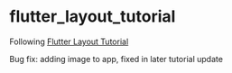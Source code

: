 # flutter_layout_tutorial

Following [Flutter Layout Tutorial](https://docs.flutter.dev/ui/layout/tutorial)

Bug fix: adding image to app, fixed in later tutorial update

